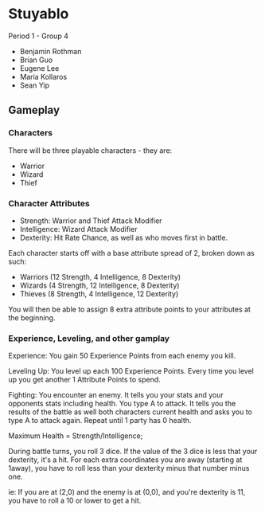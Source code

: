 # Stuyablo

Period 1 - Group 4

* Benjamin Rothman
* Brian Guo
* Eugene Lee
* Maria Kollaros
* Sean Yip

## Gameplay

### Characters

There will be three playable characters - they are:

* Warrior
* Wizard
* Thief

### Character Attributes

* Strength: Warrior and Thief Attack Modifier
* Intelligence: Wizard Attack Modifier
* Dexterity: Hit Rate Chance, as well as who moves first in battle.

Each character starts off with a base attribute spread of 2, broken down as such:

* Warriors (12 Strength, 4 Intelligence, 8 Dexterity)
* Wizards (4 Strength, 12 Intelligence, 8 Dexterity)
* Thieves (8 Strength, 4 Intelligence, 12 Dexterity)

You will then be able to assign 8 extra attribute points to your attributes at the beginning. 

### Experience, Leveling, and other gamplay

Experience: You gain 50 Experience Points from each enemy you kill.

Leveling Up: You level up each 100 Experience Points. Every time you level up you get another 1 Attribute Points to spend.

Fighting: You encounter an enemy. It tells you your stats and your opponents stats including health. You type A to attack. It tells you the results of the battle as well both characters current health and asks you to type A to attack again. Repeat until 1 party has 0 health.

Maximum Health = Strength/Intelligence;

During battle turns, you roll 3 dice. If the value of the 3 dice is less that your dexterity, it's a hit. For each extra coordinates you are away (starting at 1away), you have to roll less than your dexterity minus that number minus one.

ie: If you are at (2,0) and the enemy is at (0,0), and you're dexterity is 11, you have to roll a 10 or lower to get a hit. 


